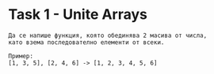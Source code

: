 # Task 1 - Unite Arrays

```
Да се напише функция, която обединява 2 масива от числа, 
като взема последователно елементи от всеки.

Пример:
[1, 3, 5], [2, 4, 6] -> [1, 2, 3, 4, 5, 6]
```